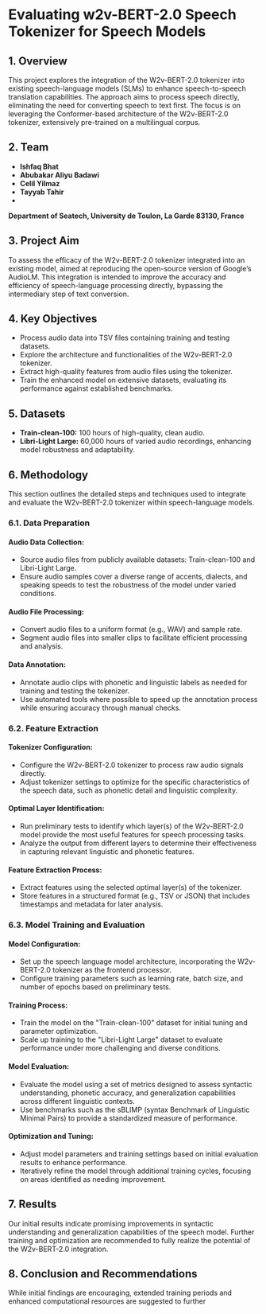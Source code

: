 # Evaluating w2v-BERT-2.0 Speech Tokenizer for Speech Models

## 1. Overview
This project explores the integration of the W2v-BERT-2.0 tokenizer into existing speech-language models (SLMs) to enhance speech-to-speech translation capabilities. The approach aims to process speech directly, eliminating the need for converting speech to text first. The focus is on leveraging the Conformer-based architecture of the W2v-BERT-2.0 tokenizer, extensively pre-trained on a multilingual corpus.

## 2. Team
- **Ishfaq Bhat**
- **Abubakar Aliyu Badawi**
- **Celil Yilmaz**
- **Tayyab Tahir**
- 

**Department of Seatech, University de Toulon, La Garde 83130, France**

## 3. Project Aim
To assess the efficacy of the W2v-BERT-2.0 tokenizer integrated into an existing model, aimed at reproducing the open-source version of Google’s AudioLM. This integration is intended to improve the accuracy and efficiency of speech-language processing directly, bypassing the intermediary step of text conversion.

## 4. Key Objectives
- Process audio data into TSV files containing training and testing datasets.
- Explore the architecture and functionalities of the W2v-BERT-2.0 tokenizer.
- Extract high-quality features from audio files using the tokenizer.
- Train the enhanced model on extensive datasets, evaluating its performance against established benchmarks.

## 5. Datasets
- **Train-clean-100:** 100 hours of high-quality, clean audio.
- **Libri-Light Large:** 60,000 hours of varied audio recordings, enhancing model robustness and adaptability.

## 6. Methodology
This section outlines the detailed steps and techniques used to integrate and evaluate the W2v-BERT-2.0 tokenizer within speech-language models.

### 6.1. Data Preparation
#### Audio Data Collection:
- Source audio files from publicly available datasets: Train-clean-100 and Libri-Light Large.
- Ensure audio samples cover a diverse range of accents, dialects, and speaking speeds to test the robustness of the model under varied conditions.

#### Audio File Processing:
- Convert audio files to a uniform format (e.g., WAV) and sample rate.
- Segment audio files into smaller clips to facilitate efficient processing and analysis.

#### Data Annotation:
- Annotate audio clips with phonetic and linguistic labels as needed for training and testing the tokenizer.
- Use automated tools where possible to speed up the annotation process while ensuring accuracy through manual checks.

### 6.2. Feature Extraction
#### Tokenizer Configuration:
- Configure the W2v-BERT-2.0 tokenizer to process raw audio signals directly.
- Adjust tokenizer settings to optimize for the specific characteristics of the speech data, such as phonetic detail and linguistic complexity.

#### Optimal Layer Identification:
- Run preliminary tests to identify which layer(s) of the W2v-BERT-2.0 model provide the most useful features for speech processing tasks.
- Analyze the output from different layers to determine their effectiveness in capturing relevant linguistic and phonetic features.

#### Feature Extraction Process:
- Extract features using the selected optimal layer(s) of the tokenizer.
- Store features in a structured format (e.g., TSV or JSON) that includes timestamps and metadata for later analysis.

### 6.3. Model Training and Evaluation
#### Model Configuration:
- Set up the speech language model architecture, incorporating the W2v-BERT-2.0 tokenizer as the frontend processor.
- Configure training parameters such as learning rate, batch size, and number of epochs based on preliminary tests.

#### Training Process:
- Train the model on the "Train-clean-100" dataset for initial tuning and parameter optimization.
- Scale up training to the "Libri-Light Large" dataset to evaluate performance under more challenging and diverse conditions.

#### Model Evaluation:
- Evaluate the model using a set of metrics designed to assess syntactic understanding, phonetic accuracy, and generalization capabilities across different linguistic contexts.
- Use benchmarks such as the sBLIMP (syntax Benchmark of Linguistic Minimal Pairs) to provide a standardized measure of performance.

#### Optimization and Tuning:
- Adjust model parameters and training settings based on initial evaluation results to enhance performance.
- Iteratively refine the model through additional training cycles, focusing on areas identified as needing improvement.

## 7. Results
Our initial results indicate promising improvements in syntactic understanding and generalization capabilities of the speech model. Further training and optimization are recommended to fully realize the potential of the W2v-BERT-2.0 integration.

## 8. Conclusion and Recommendations
While initial findings are encouraging, extended training periods and enhanced computational resources are suggested to further
